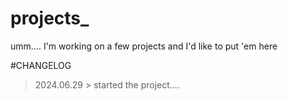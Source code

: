 # projects_
umm.... I'm working on a few projects and I'd like to put 'em here

#CHANGELOG
  > 2024.06.29
    > started the project....

